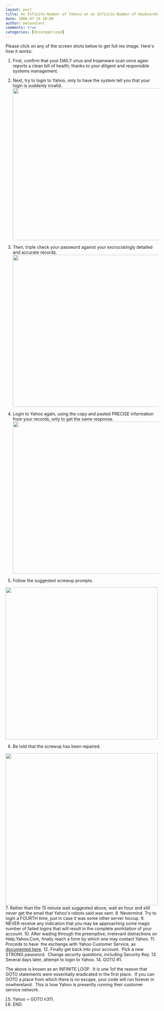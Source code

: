 ```yaml
---
layout: post
title: An Infinite Number of Yahoos at an Infinite Number of Keyboards
date: 2006-07-18 18:00
author: metavalent
comments: true
categories: [Uncategorized]
---
```

Please click on any of the screen shots below to get full res image.  Here's how it works:

1. First, confirm that your DAILY virus and trojanware scan once again reports a clean bill of health; thanks to your diligent and responsible systems management.

2. Next, try to login to Yahoo, only to have the system tell you that your login is suddenly invalid.
<a href="http://metavalent.info/images/moz-screenshot-2.jpg"><img src="http://metavalent.info/images/moz-screenshot-2.jpg" loading="lazy" width="500" alt="" /></a>

3. Then, triple check your password against your excruciatingly detailed and accurate records.
<a href="http://metavalent.info/images/moz-screenshot-4.jpg"><img src="http://metavalent.info/images/moz-screenshot-4.jpg" loading="lazy" width="500" alt="" /></a>

4. Login to Yahoo again, using the copy and pasted PRECISE information from your records, only to get the same response.
<a href="http://metavalent.info/images/moz-screenshot-3.jpg"><img src="http://metavalent.info/images/moz-screenshot-3.jpg" loading="lazy" width="500" alt="" /></a>
5. Follow the suggested screwup prompts.

<a href="http://metavalent.info/images/moz-screenshot-1.jpg"><img src="http://metavalent.info/images/moz-screenshot-1.jpg" loading="lazy" width="500" alt="" /></a>

6. Be told that the screwup has been repaired.

<a href="http://metavalent.info/images/moz-screenshot.jpg"><img src="http://metavalent.info/images/moz-screenshot.jpg" loading="lazy" width="500" alt="" /></a>
7. Rather than the 15 minute wait suggested above, wait an hour and still never get the email that Yahoo's robots said was sent.
8. Nevermind.  Try to login a FOURTH time, just in case it was some other server hiccup.
9. NEVER receive any indication that you may be approaching some magic number of failed logins that will result in the complete annhilation of your account.
10. After wading through the preemptive, irrelevant distractions on Help.Yahoo.Com, finally reach a form by which one may contact Yahoo.
11. Procede to have&nbsp; the exchange with Yahoo Customer Service, as <a href="http://metavalent.info/2006/06/customer-service-terror-level-nuke-u.html">documented here</a>.
12. Finally get back into your account.&nbsp; Pick a new STRONG password.&nbsp; Change security questions, including Security Key.
13. Several days later, attempt to login to Yahoo.
14. GOTO #1.

The above is known as an INFINITE LOOP.&nbsp; It is one 1of the reason that GOTO statements were essentially eradicated in the first place.&nbsp; If you can GOTO a place from which there is no escape, your code will run forever in nowhereland.&nbsp; This is how Yahoo is presently running their customer service network.

15. Yahoo = GOTO h311.
16. END.

